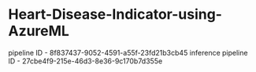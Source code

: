 # Heart-Disease-Indicator-using-AzureML

pipeline ID - 8f837437-9052-4591-a55f-23fd21b3cb45
inference pipeline ID - 27cbe4f9-215e-46d3-8e36-9c170b7d355e
